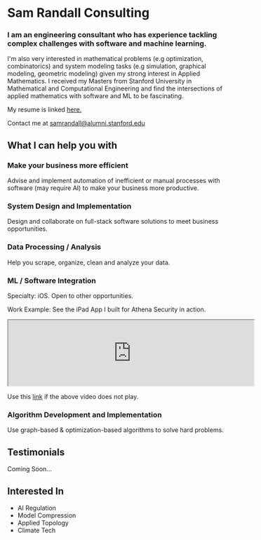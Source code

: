 # Sam Randall Consulting
### I am an engineering consultant who has experience tackling complex challenges with software and machine learning.

I'm also very interested in mathematical problems (e.g optimization, combinatorics) and system modeling tasks (e.g simulation, graphical modeling, geometric modeling) given my strong interest in Applied Mathematics. I received my Masters from Stanford University in Mathematical and Computational Engineering and find the intersections of applied mathematics with software and ML to be fascinating.

My resume is linked <a href="https://sam-randall.github.io/samrandall.github.io/resume/ConsultantRandall_Resume.pdf" target="_blank">here.</a>

Contact me at samrandall@alumni.stanford.edu


## What I can help you with
### Make your business more efficient

Advise and implement automation of inefficient or manual processes with software (may require AI) to make your business more productive.


### System Design and Implementation
Design and collaborate on full-stack software solutions to meet business opportunities.
### Data Processing / Analysis
Help you scrape, organize, clean and analyze your data.
### ML / Software Integration

Specialty: iOS. Open to other opportunities.

Work Example: See the iPad App I built for Athena Security in action.</a>

<div class="container">
  <iframe width="560" src="https://www.youtube.com/watch?v=r2YbpxIprDI"></iframe>
</div>

Use this
<a href="https://www.youtube.com/watch?v=r2YbpxIprDI" target="_blank">link</a>  if the above video does not play.

### Algorithm Development and Implementation
Use graph-based & optimization-based algorithms to solve hard problems.

## Testimonials

Coming Soon...

## Interested In
- AI Regulation
- Model Compression
- Applied Topology
- Climate Tech





